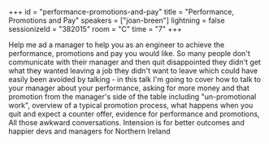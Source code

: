 +++
id = "performance-promotions-and-pay"
title = "Performance, Promotions and Pay"
speakers = ["joan-breen"]
lightning = false
sessionizeId = "382015"
room = "C"
time = "7"
+++

Help me ad a manager to help you as an engineer to achieve the performance, promotions and pay you would like. So many people don't communicate with their manager and then quit disappointed they didn't get what they wanted leaving a job they didn't want to leave which could have easily been avoided by talking - in this talk I'm going to cover how to talk to your manager about your performance, asking for more money and that promotion from the manager's side of the table including "un-promotional work", overview of a typical  promotion process,  what happens when you quit and expect a counter offer, evidence for performance and promotions, All those awkward conversations. Intension is for better outcomes and happier devs and managers for Northern Ireland 